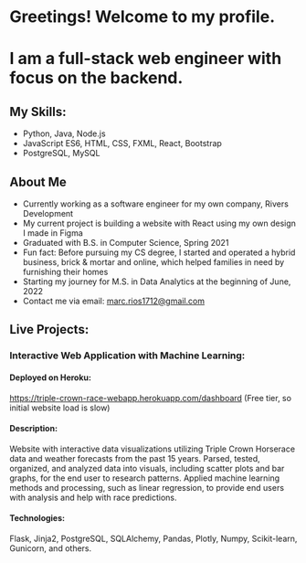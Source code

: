 # Greetings! Welcome to my profile. 
# I am a full-stack web engineer with focus on the backend.

## My Skills:
- Python, Java, Node.js 
- JavaScript ES6, HTML, CSS, FXML, React, Bootstrap
- PostgreSQL, MySQL

## About Me
- Currently working as a software engineer for my own company, Rivers Development
- My current project is building a website with React using my own design I made in Figma
- Graduated with B.S. in Computer Science, Spring 2021
- Fun fact: Before pursuing my CS degree, I started and operated a hybrid business, brick & mortar and online, which helped families in need by furnishing 
  their homes
- Starting my journey for M.S. in Data Analytics at the beginning of June, 2022
- Contact me via email: marc.rios1712@gmail.com


## Live Projects:

### Interactive Web Application with Machine Learning:
#### Deployed on Heroku:
https://triple-crown-race-webapp.herokuapp.com/dashboard 
(Free tier, so initial website load is slow)

#### Description:

Website with interactive data visualizations utilizing Triple Crown Horserace data and 
weather forecasts from the past 15 years. Parsed, tested, organized, and analyzed data into
visuals, including scatter plots and bar graphs, for the end user to research patterns. 
Applied machine learning methods and processing, such as linear 
regression, to provide end users with analysis and help with race predictions.

#### Technologies: 
Flask, Jinja2, PostgreSQL, SQLAlchemy, Pandas, Plotly, Numpy, Scikit-learn, Gunicorn, and others.
